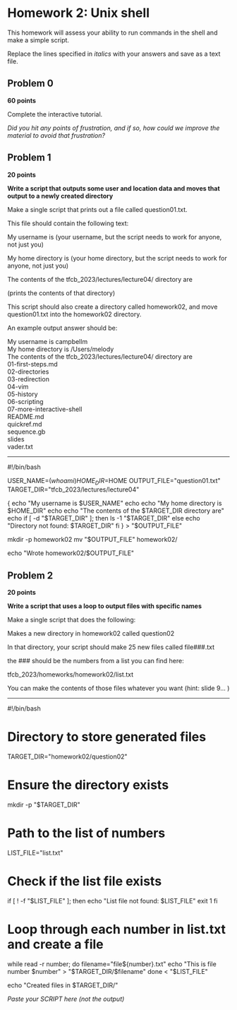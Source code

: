 # Homework 2: Unix shell

This homework will assess your ability to run commands in the shell and make a simple script.

Replace the lines specified in _italics_ with your answers and save as a text file.


## Problem 0

**60 points**

Complete the interactive tutorial.

_Did you hit any points of frustration, and if so, how could we improve the material to avoid that frustration?_


## Problem 1

**20 points**

**Write a script that outputs some user and location data and moves that output to a newly created directory**

Make a single script that prints out a file called question01.txt. 

This file should contain the following text:

  My username is (your username, but the script needs to work for anyone, not just you)

  My home directory is (your home directory, but the script needs to work for anyone, not just you)

  The contents of the tfcb_2023/lectures/lecture04/ directory are

  (prints the contents of that directory)

This script should also create a directory called homework02, and move question01.txt into the homework02 directory.

An example output answer should be:

My username is campbellm <br>
My home directory is /Users/melody <br>
The contents of the tfcb_2023/lectures/lecture04/ directory are<br>
01-first-steps.md<br>
02-directories<br>
03-redirection<br>
04-vim<br>
05-history<br>
06-scripting<br>
07-more-interactive-shell<br>
README.md<br>
quickref.md<br>
sequence.gb<br>
slides<br>
vader.txt<br>
___
#!/bin/bash

USER_NAME=$(whoami)
HOME_DIR=$HOME
OUTPUT_FILE="question01.txt"
TARGET_DIR="tfcb_2023/lectures/lecture04"

{
  echo "My username is $USER_NAME"
  echo
  echo "My home directory is $HOME_DIR"
  echo
  echo "The contents of the $TARGET_DIR directory are"
  echo
  if [ -d "$TARGET_DIR" ]; then
    ls -1 "$TARGET_DIR"
  else
    echo "Directory not found: $TARGET_DIR"
  fi
} > "$OUTPUT_FILE"

mkdir -p homework02
mv "$OUTPUT_FILE" homework02/

echo "Wrote homework02/$OUTPUT_FILE"


## Problem 2

**20 points**

**Write a script that uses a loop to output files with specific names**


Make a single script that does the following:

Makes a new directory in homework02 called question02

In that directory, your script should make 25 new files called
file###.txt

the ### should be the numbers from a list you can find here:

tfcb_2023/homeworks/homework02/list.txt

You can make the contents of those files whatever you want (hint: slide 9... )
___
#!/bin/bash

# Directory to store generated files
TARGET_DIR="homework02/question02"

# Ensure the directory exists
mkdir -p "$TARGET_DIR"

# Path to the list of numbers
LIST_FILE="list.txt"

# Check if the list file exists
if [ ! -f "$LIST_FILE" ]; then
    echo "List file not found: $LIST_FILE"
    exit 1
fi

# Loop through each number in list.txt and create a file
while read -r number; do
    filename="file${number}.txt"
    echo "This is file number $number" > "$TARGET_DIR/$filename"
done < "$LIST_FILE"

echo "Created files in $TARGET_DIR/"

_Paste your SCRIPT here (not the output)_



